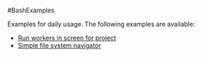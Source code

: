 #BashExamples

Examples for daily usage. The following examples are available:

* [Run workers in screen for project](https://github.com/vmelnik-ukraine/BashExamples/blob/master/scripts/project-workers.sh)
* [Simple file system navigator](https://github.com/vmelnik-ukraine/BashExamples/blob/master/scripts/fs-navigator.sh)
